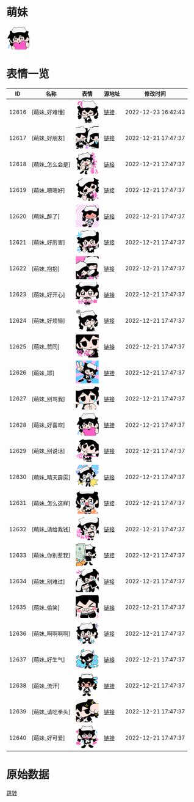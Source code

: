# 萌妹

<img src="./cover.png" height="60" alt="cover" />

# 表情一览

|ID|名称|表情|源地址|修改时间|
|----|----|----|----|----|
|12616|[萌妹_好难懂]|<img src="./pic/012616_%5B萌妹_好难懂%5D.png" height="60" alt="好难懂"/>|[链接](https://i0.hdslb.com/bfs/garb/item/7502d90142a446a52ecd7a6106f66db77a5d8d5a.png)|2022-12-23 16:42:43|
|12617|[萌妹_好朋友]|<img src="./pic/012617_%5B萌妹_好朋友%5D.png" height="60" alt="好朋友"/>|[链接](https://i0.hdslb.com/bfs/garb/item/5d037167ef4cd3c228c13a2c583c854d622ded64.png)|2022-12-21 17:47:37|
|12618|[萌妹_怎么会是]|<img src="./pic/012618_%5B萌妹_怎么会是%5D.png" height="60" alt="怎么会是"/>|[链接](https://i0.hdslb.com/bfs/garb/item/161062ef20a9560289d8104a14e03dfa41ab356b.png)|2022-12-21 17:47:37|
|12619|[萌妹_嗯嗯好]|<img src="./pic/012619_%5B萌妹_嗯嗯好%5D.png" height="60" alt="嗯嗯好"/>|[链接](https://i0.hdslb.com/bfs/garb/item/a64b05d668284c091853de0c909a78874d887bae.png)|2022-12-21 17:47:37|
|12620|[萌妹_醉了]|<img src="./pic/012620_%5B萌妹_醉了%5D.png" height="60" alt="醉了"/>|[链接](https://i0.hdslb.com/bfs/garb/item/b66b7e80cd663603d55367410a16a9cb6f244f8b.png)|2022-12-21 17:47:37|
|12621|[萌妹_好厉害]|<img src="./pic/012621_%5B萌妹_好厉害%5D.png" height="60" alt="好厉害"/>|[链接](https://i0.hdslb.com/bfs/garb/item/5712f362178fb66995fee1643f83a7f49498347d.png)|2022-12-21 17:47:37|
|12622|[萌妹_抱抱]|<img src="./pic/012622_%5B萌妹_抱抱%5D.png" height="60" alt="抱抱"/>|[链接](https://i0.hdslb.com/bfs/garb/item/a97fe724157120467fc45f6fd5d2a28c768ae8a1.png)|2022-12-21 17:47:37|
|12623|[萌妹_好开心]|<img src="./pic/012623_%5B萌妹_好开心%5D.png" height="60" alt="好开心"/>|[链接](https://i0.hdslb.com/bfs/garb/item/dc9b87e0207656caa2a35eacdac63b9baf37596b.png)|2022-12-21 17:47:37|
|12624|[萌妹_好烦恼]|<img src="./pic/012624_%5B萌妹_好烦恼%5D.png" height="60" alt="好烦恼"/>|[链接](https://i0.hdslb.com/bfs/garb/item/a72ff1ef67133238fe8075d222d974ab77b4f863.png)|2022-12-21 17:47:37|
|12625|[萌妹_赞同]|<img src="./pic/012625_%5B萌妹_赞同%5D.png" height="60" alt="赞同"/>|[链接](https://i0.hdslb.com/bfs/garb/item/89d5c50f72bca0f45b0cf8449cd3cd7eac085474.png)|2022-12-21 17:47:37|
|12626|[萌妹_耶]|<img src="./pic/012626_%5B萌妹_耶%5D.png" height="60" alt="耶"/>|[链接](https://i0.hdslb.com/bfs/garb/item/5e3dd331920ea4ddbdc2985e6b59bfbb8336b6d7.png)|2022-12-21 17:47:37|
|12627|[萌妹_别骂我]|<img src="./pic/012627_%5B萌妹_别骂我%5D.png" height="60" alt="别骂我"/>|[链接](https://i0.hdslb.com/bfs/garb/item/4ed4641959ff1ccaf081a311e94a160c848e9940.png)|2022-12-21 17:47:37|
|12628|[萌妹_好喜欢]|<img src="./pic/012628_%5B萌妹_好喜欢%5D.png" height="60" alt="好喜欢"/>|[链接](https://i0.hdslb.com/bfs/garb/item/14065bdbe2d10b9f69afef35dc50a25774f94947.png)|2022-12-21 17:47:37|
|12629|[萌妹_别说话]|<img src="./pic/012629_%5B萌妹_别说话%5D.png" height="60" alt="别说话"/>|[链接](https://i0.hdslb.com/bfs/garb/item/9e9ec96429300f7e24ee71a33b0a096661315895.png)|2022-12-21 17:47:37|
|12630|[萌妹_晴天霹雳]|<img src="./pic/012630_%5B萌妹_晴天霹雳%5D.png" height="60" alt="晴天霹雳"/>|[链接](https://i0.hdslb.com/bfs/garb/item/6651bfe2d00b2af1d0d868d77acf011943137f84.png)|2022-12-21 17:47:37|
|12631|[萌妹_怎么这样]|<img src="./pic/012631_%5B萌妹_怎么这样%5D.png" height="60" alt="怎么这样"/>|[链接](https://i0.hdslb.com/bfs/garb/item/8fccbeff1769cb71478320ab8bf23c8a2e54fa2c.png)|2022-12-21 17:47:37|
|12632|[萌妹_请给我钱]|<img src="./pic/012632_%5B萌妹_请给我钱%5D.png" height="60" alt="请给我钱"/>|[链接](https://i0.hdslb.com/bfs/garb/item/2ad3ca532b64910e506cd24694ed661c9ac58ad8.png)|2022-12-21 17:47:37|
|12633|[萌妹_你别惹我]|<img src="./pic/012633_%5B萌妹_你别惹我%5D.png" height="60" alt="你别惹我"/>|[链接](https://i0.hdslb.com/bfs/garb/item/83723bc012d5ad375f06a3c5c9b3815eaa19e6b8.png)|2022-12-21 17:47:37|
|12634|[萌妹_别难过]|<img src="./pic/012634_%5B萌妹_别难过%5D.png" height="60" alt="别难过"/>|[链接](https://i0.hdslb.com/bfs/garb/item/84213739a0b0d9f0cbd4c275999479f3486afc8c.png)|2022-12-21 17:47:37|
|12635|[萌妹_偷笑]|<img src="./pic/012635_%5B萌妹_偷笑%5D.png" height="60" alt="偷笑"/>|[链接](https://i0.hdslb.com/bfs/garb/item/621da62ca0564418076c3cedc9959757bc6ecc90.png)|2022-12-21 17:47:37|
|12636|[萌妹_啊啊啊啊]|<img src="./pic/012636_%5B萌妹_啊啊啊啊%5D.png" height="60" alt="啊啊啊啊"/>|[链接](https://i0.hdslb.com/bfs/garb/item/6fb32b26785a791f5233edd51a97dacb663bdd3c.png)|2022-12-21 17:47:37|
|12637|[萌妹_好生气]|<img src="./pic/012637_%5B萌妹_好生气%5D.png" height="60" alt="好生气"/>|[链接](https://i0.hdslb.com/bfs/garb/item/6b724ebc497f4994d0bacd9963f38b6e186b0e6c.png)|2022-12-21 17:47:37|
|12638|[萌妹_流汗]|<img src="./pic/012638_%5B萌妹_流汗%5D.png" height="60" alt="流汗"/>|[链接](https://i0.hdslb.com/bfs/garb/item/d09f81b6c3aaec3287f4607e1d57fce22bfd1eb4.png)|2022-12-21 17:47:37|
|12639|[萌妹_请吃拳头]|<img src="./pic/012639_%5B萌妹_请吃拳头%5D.png" height="60" alt="请吃拳头"/>|[链接](https://i0.hdslb.com/bfs/garb/item/6a71d4831e59ee7e0f8375873c32a880dbb39a99.png)|2022-12-21 17:47:37|
|12640|[萌妹_好可爱]|<img src="./pic/012640_%5B萌妹_好可爱%5D.png" height="60" alt="好可爱"/>|[链接](https://i0.hdslb.com/bfs/garb/item/614f50640296eaa2c5377b9eae8d4987653a81f2.png)|2022-12-21 17:47:37|

# 原始数据

[跳转](./raw.json)

